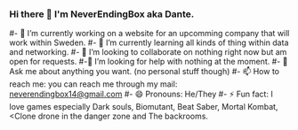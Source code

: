 ### Hi there 👋 I'm NeverEndingBox aka Dante.
#- 🔭 I’m currently working on a website for an upcomming company that will work within Sweden.
#- 🌱 I’m currently learning all kinds of thing within data and networking.
#- 👯 I’m looking to collaborate on nothing right now but am open for requests.
#-🤔 I’m looking for help with nothing at the moment.
#- 💬 Ask me about anything you want. (no personal stuff though)
#- 📫 How to reach me: you can reach me through my mail: neverendingbox14@gmail.com
#- 😄 Pronouns: He/They
#- ⚡ Fun fact: I love games especially Dark souls, Biomutant, Beat Saber, Mortal Kombat, <Clone drone in the danger zone and The backrooms.

<!--
**NeverEndingBox/NeverEndingBox** is a ✨ _special_ ✨ repository because its `README.md` (this file) appears on your GitHub profile.

Here are some ideas to get you started:

- 🔭 I’m currently working on ...
- 🌱 I’m currently learning ...
- 👯 I’m looking to collaborate on ...
- 🤔 I’m looking for help with ...
- 💬 Ask me about ...
- 📫 How to reach me: ...
- 😄 Pronouns: ...
- ⚡ Fun fact: ...
-->
